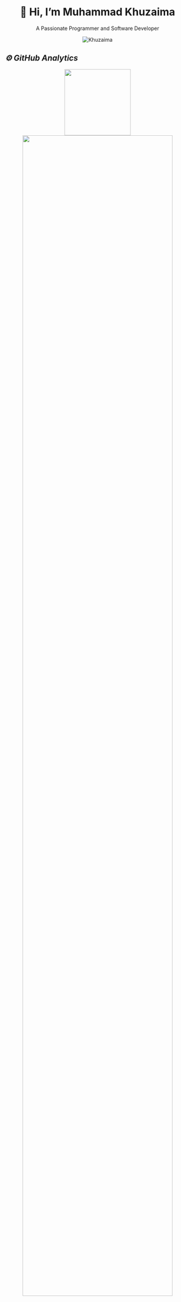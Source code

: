 <h1 align="center"> 👋 Hi, I’m Muhammad Khuzaima</h1>
<p align="center"> A Passionate Programmer and Software Developer </p>


<!---
mkhuzaima/mkhuzaima is a ✨ special ✨ repository because its `README.md` (this file) appears on your GitHub profile.
You can click the Preview link to take a look at your changes.
--->
<p align="center"><img src="https://komarev.com/ghpvc/?username=mkhuzaima&label=PROFILE+VIEWS" alt="Khuzaima"> </p>
<!-- 
<p >

<a href="https://stackoverflow.com/users/15438360/muhammad-khuzaima-umair">
<img width="18%" src="https://github-readme-stackoverflow.vercel.app/?userID=15438360&theme=dark" alt="Stack Overflow Stats" align="right">
</a>

<img width="77%" src="https://github-readme-activity-graph.cyclic.app/graph?username=mkhuzaima&theme=github-compact" alt="GitHub Contribution Graph" align="left">

</br></br></br></br></br></br></br></br></br></br></br></br>

</p>
 -->
<!---## Contribution Graph--->

<h2><i>⚙️ GitHub Analytics</i></h2>
<p align="center">
<!-- <img height="180em" src="https://github-readme-stats.vercel.app/api?username=mkhuzaima&show_icons=true&theme=highcontrast&include_all_commits=true&count_private=true"/> -->
<img height="180em" src="https://github-readme-stats-eight-theta.vercel.app/api/top-langs/?username=mkhuzaima&hide=jupyter%20notebook&layout=compact&langs_count=8&theme=highcontrast" />
<img width="90%" src="https://github-readme-streak-stats.herokuapp.com/?user=mkhuzaima&show_icons=true&locale=en&layout=demo&theme=merko&hide_border=true" />
